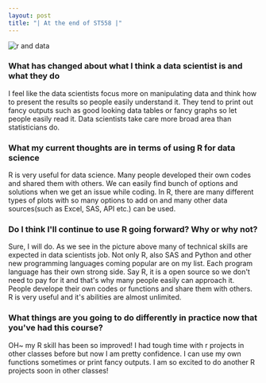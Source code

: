 ```yaml
---
layout: post
title: "| At the end of ST558 |"
---
```

![r and data](https://user-images.githubusercontent.com/58168249/126904572-f0353079-ab49-4895-b701-0aaa45c5e887.png)  

### What has changed about what I think a data scientist is and what they do  
I feel like the data scientists focus more on manipulating data and think how to present the results so people easily understand it. They tend to print out fancy outputs such as good looking data tables or fancy graphs so let people easily read it. Data scientists take care more broad area than statisticians do.  

### What my current thoughts are in terms of using R for data science  
R is very useful for data science. Many people developed their own codes and shared them with others. We can easily find bunch of options and solutions when we get an issue while coding. In R, there are many different types of plots with so many options to add on and many other data sources(such as Excel, SAS, API etc.) can be used.  

### Do I think I'll continue to use R going forward? Why or why not?  
Sure, I will do. As we see in the picture above many of technical skills are expected in data scientists job. Not only R, also SAS and Python and other new programming languages coming popular are on my list. Each program language has their own strong side. Say R, it is a open source so we don't need to pay for it and that's why many people easily can approach it. People develope their own codes or functions and share them with others. R is very useful and it's abilities are almost unlimited.  

### What things are you going to do differently in practice now that you've had this course?  
OH~ my R skill has been so improved! I had tough time with r projects in other classes before but now I am pretty confidence. I can use my own functions sometimes or print fancy outputs. I am so excited to do another R projects soon in other classes!  
